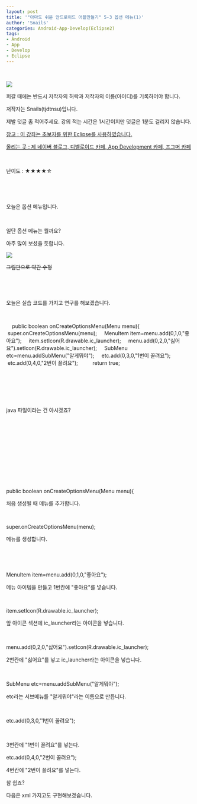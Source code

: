 ```yaml
---
layout: post
title: '"아마도 쉬운 안드로이드 어플만들기" 5-3 옵션 메뉴(1)'
author: 'Snails'
categories: Android-App-Develop(Eclipse2)
tags:
- Android
- App
- Develop
- Eclipse
---
```



<script> location.href='https://cafe.naver.com/develoid/288184' ; </script>

<p></p>
<p>&nbsp;</p>
<p></p>
<p><img src="https://dthumb-phinf.pstatic.net/?src=%22http%3A%2F%2Fpostfiles3.naver.net%2F20130523_178%2Ftjdtnsu_1369283538974akCh1_JPEG%2Fand.jpg%3Ftype%3Dw2%22&amp;type=cafe_wa740"></p>
<p>퍼갈 때에는 반드시 저작자의 허락과 저작자의 이름(아이디)를 기록하어야 합니다.</p>
<p>저작자는 Snails(tjdtnsu)입니다.</p>
<p>제발 덧글 좀 적어주세요. 강의 적는 시간은 1시간이지만 덧글은 1분도 걸리지 않습니다.</p>
<p><u>참고 : 이 강좌는 초보자를 위한 Eclipse를 사용하였습니다.</u></p>
<p><u>올리는 곳 : 제 네이버 블로그, 디벨로이드 카페, App Development 카페, 프그머 카페</u></p>
<p>&nbsp;<u>﻿</u></p>
<p>﻿난이도 : ★★★★☆</p>
<p>&nbsp;</p>
<p>&nbsp;</p>
<p>오늘은 옵션 메뉴입니다.</p>
<p>&nbsp;</p>
<p>일단 옵션 메뉴는 뭘까요?</p>
<p>아주 많이 보셨을 듯합니다.</p>
<p><img src="https://dthumb-phinf.pstatic.net/?src=%22http%3A%2F%2Fblogfiles.naver.net%2F20130803_112%2Ftjdtnsu_1375538073507AGr9x_PNG%2F%25C1%25A6%25B8%25F1_%25BE%25F8%25C0%25BD.png%22&amp;type=cafe_wa740"></p>
<p><strike>그림판으로 약간 수정</strike></p>
<p>&nbsp;</p>
<p>&nbsp;</p>
<p>오늘은 실습 코드를 가지고 연구를 해보겠습니다.</p>
<p>&nbsp;</p>
<p>&nbsp;&nbsp;&nbsp; public boolean onCreateOptionsMenu(Menu menu){&nbsp;&nbsp;&nbsp; &nbsp;super.onCreateOptionsMenu(menu);&nbsp;&nbsp;&nbsp; &nbsp;MenuItem item=menu.add(0,1,0,"좋아요");&nbsp;&nbsp;&nbsp; &nbsp;item.setIcon(R.drawable.ic_launcher);&nbsp;&nbsp;&nbsp;&nbsp;&nbsp;menu.add(0,2,0,"싫어요").setIcon(R.drawable.ic_launcher);&nbsp;&nbsp;&nbsp; &nbsp;SubMenu etc=menu.addSubMenu("알게뭐야");&nbsp;&nbsp;&nbsp; &nbsp;etc.add(0,3,0,"1번이 꼴려요");&nbsp;&nbsp;&nbsp; &nbsp;etc.add(0,4,0,"2번이 꼴려요");&nbsp;&nbsp;&nbsp; &nbsp;&nbsp;&nbsp;&nbsp; &nbsp;return true;</p>
<p>﻿﻿﻿</p>
<p>﻿﻿﻿</p>
<p>﻿﻿﻿</p>
<p>﻿﻿﻿java 파일이라는 건 아시겠죠?</p>
<p>﻿</p>
<p>﻿</p>
<p>﻿﻿﻿</p>
<p>﻿﻿﻿</p>
<p>﻿﻿﻿</p>
<p>﻿﻿﻿﻿﻿</p>
<p>﻿﻿﻿public boolean onCreateOptionsMenu(Menu menu){</p>
<p>﻿﻿﻿﻿처음 생성될 때 메뉴를 추가합니다.</p>
<p>﻿﻿﻿</p>
<p>﻿﻿﻿super.onCreateOptionsMenu(menu);</p>
<p>﻿메뉴를 생성합니다.</p>
<p>﻿﻿﻿</p>
<p>﻿</p>
<p>﻿﻿﻿MenuItem item=menu.add(0,1,0,"좋아요");</p>
<p>메뉴 아이템을 만들고 1번칸에 "좋아요"를 넣습니다.</p>
<p>﻿﻿﻿</p>
<p>item.setIcon(R.drawable.ic_launcher);﻿﻿﻿</p>
<p>앞 아이콘 섹션에 ic_launcher라는 아이콘을 넣습니다.</p>
<p>﻿﻿﻿</p>
<p>﻿﻿﻿menu.add(0,2,0,"싫어요").setIcon(R.drawable.ic_launcher);</p>
<p>﻿﻿﻿2번칸에 "싫어요"를 넣고 ic_launcher라는 아이콘을 넣습니다.</p>
<p>﻿﻿﻿</p>
<p>SubMenu etc=menu.addSubMenu("알게뭐야");</p>
<p>﻿﻿﻿etc라는 서브메뉴를 "알게뭐야"라는 이름으로 만듭니다.</p>
<p>﻿﻿﻿</p>
<p>﻿﻿﻿etc.add(0,3,0,"1번이 꼴려요");</p>
<p></p>
<p>&nbsp;</p>
<p>3번칸에 "1번이 꼴려요"를 넣는다.</p>
<p>etc.add(0,4,0,"2번이 꼴려요");</p>
<p>4번칸에 "2번이 꼴려요"를 넣는다.</p>
<p></p>
<p></p>
<p>참 쉽죠?</p>
<p>다음은 xml 가지고도 구현해보겠습니다.</p>
<p>﻿</p>
<p>﻿&nbsp;﻿﻿﻿﻿</p>

 </p>


